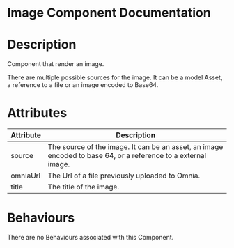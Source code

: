 # Image Component Documentation

# Description

Component that render an image.

There are multiple possible sources for the image. It can be a model Asset, a reference to a file or an image encoded to Base64.

# Attributes

| Attribute | Description                                                                                                   |
| --------- | ------------------------------------------------------------------------------------------------------------- |
| source    | The source of the image. It can be an asset, an image encoded to base 64, or a reference to a external image. |
| omniaUrl  | The Url of a file previously uploaded to Omnia.                                                               |
| title     | The title of the image.                                                                                       |

# Behaviours

There are no Behaviours associated with this Component.
